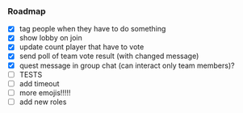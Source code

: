 ### Roadmap
- [x] tag people when they have to do something
- [x] show lobby on join
- [x] update count player that have to vote
- [x] send poll of team vote result (with changed message)
- [x] quest message in group chat (can interact only team members)?
- [ ] TESTS
- [ ] add timeout
- [ ] more emojis!!!!!
- [ ] add new roles
